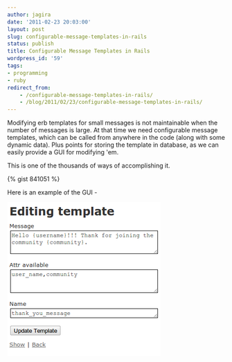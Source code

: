 ```yaml
---
author: jagira
date: '2011-02-23 20:03:00'
layout: post
slug: configurable-message-templates-in-rails
status: publish
title: Configurable Message Templates in Rails
wordpress_id: '59'
tags:
- programming
- ruby
redirect_from:
    - /configurable-message-templates-in-rails/
    - /blog/2011/02/23/configurable-message-templates-in-rails/
---
```


Modifying erb templates for small messages is not maintainable when
the number of messages is large. At that time we need configurable
message templates, which can be called from anywhere in the code
(along with some dynamic data). Plus points for storing the
template in database, as we can easily provide a GUI for modifying
'em.

This is one of the thousands of ways of accomplishing it.

{% gist 841051 %}

Here is an example of the GUI -

![Template\_1](/img/posts/archives/configurable-message-templates-in-rails/template_1.png)


